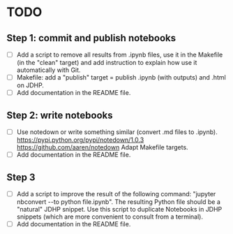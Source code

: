 # TODO

## Step 1: commit and publish notebooks

* [ ] Add a script to remove all results from .ipynb files, use it in the
      Makefile (in the "clean" target) and add instruction to explain how use
      it automatically with Git.
* [ ] Makefile: add a "publish" target = publish .ipynb (with outputs) and
      .html on JDHP.
* [ ] Add documentation in the README file.

## Step 2: write notebooks

* [ ] Use notedown or write something similar (convert .md files to .ipynb).
      https://pypi.python.org/pypi/notedown/1.0.3
      https://github.com/aaren/notedown
      Adapt Makefile targets.
* [ ] Add documentation in the README file.

## Step 3

* [ ] Add a script to improve the result of the following command:
      "jupyter nbconvert --to python file.ipynb".
      The resulting Python file should be a "natural" JDHP snippet.
      Use this script to duplicate Notebooks in JDHP snippets (which are more
      convenient to consult from a terminal).
* [ ] Add documentation in the README file.
